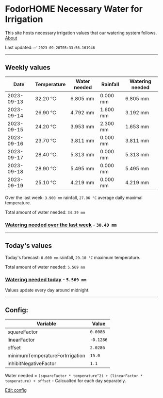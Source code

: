 # FodorHOME Necessary Water for Irrigation

This site hosts necessary irrigation values that our watering system follows. [About](https://github.com/redyau/irrigation)

Last updated: ✅ `2023-09-20T05:33:56.161946`

---

## Weekly values

| Date | Temperature | Water needed | Rainfall | Watering needed |
|-----|-----|-----|-----|-----|
| 2023-09-13 | 32.20 °C | 6.805 mm | 0.000 mm | 6.805 mm |
| 2023-09-14 | 26.90 °C | 4.792 mm | 1.600 mm | 3.192 mm |
| 2023-09-15 | 24.20 °C | 3.953 mm | 2.300 mm | 1.653 mm |
| 2023-09-16 | 23.70 °C | 3.811 mm | 0.000 mm | 3.811 mm |
| 2023-09-17 | 28.40 °C | 5.313 mm | 0.000 mm | 5.313 mm |
| 2023-09-18 | 28.90 °C | 5.495 mm | 0.000 mm | 5.495 mm |
| 2023-09-19 | 25.10 °C | 4.219 mm | 0.000 mm | 4.219 mm |


Over the last week: `3.900 mm` rainfall, `27.06 °C` average daily maximal temperature.

Total amount of water needed: `34.39 mm`

### [Watering needed over the last week](lastweek.txt) - `30.49 mm`

---

## Today's values

Today's forecast: `0.000 mm` rainfall, `29.10 °C` maximum temperature.

Total amount of water needed: `5.569 mm`

### [Watering needed today](today.txt) - `5.569 mm`

Values update every day around midnight.

---

## Config:

| Variable | Value |
|-----|-----|
| squareFactor | `0.0086` |
| linearFactor | `-0.1286` |
| offset | `2.0286` |
| minimumTemperatureForIrrigation | `15.0` |
| inhibitNegativeFactor | `1.1` |

Water needed = `(squareFactor * temperature^2) + (linearFactor * temperature) + offset` - Calcualted for each day separately.

[Edit config](https://github.com/RedyAu/irrigation/edit/main/config.json)
